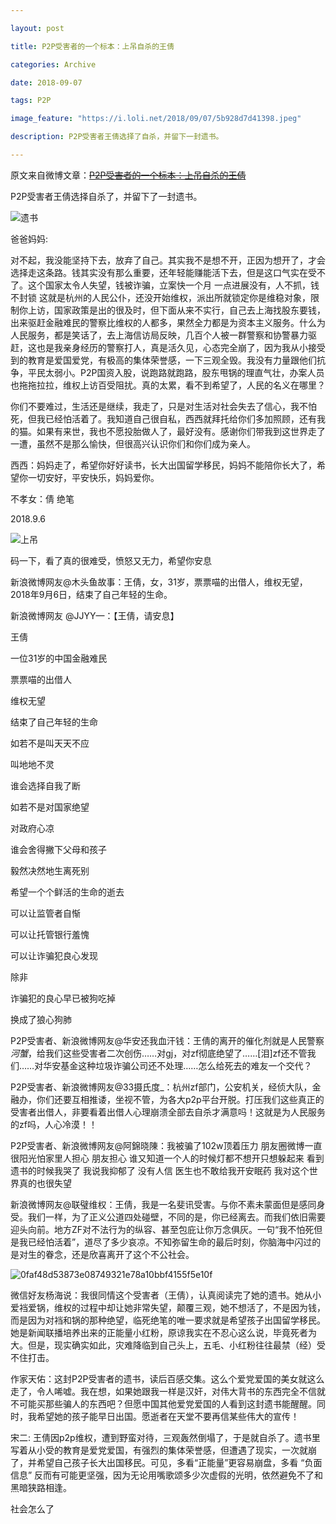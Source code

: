 ```yaml
---

layout: post

title: P2P受害者的一个标本：上吊自杀的王倩

categories: Archive

date: 2018-09-07

tags: P2P

image_feature: "https://i.loli.net/2018/09/07/5b928d7d41398.jpeg"

description: P2P受害者王倩选择了自杀，并留下一封遗书。

---
```


原文来自微博文章：~~[P2P受害者的一个标本：上吊自杀的王倩](https://media.weibo.cn/article?id=2309404281683238100343)~~

P2P受害者王倩选择自杀了，并留下了一封遗书。

![遗书](https://i.loli.net/2018/09/07/5b928d7d41398.jpeg)

爸爸妈妈:

对不起，我没能坚持下去，放弃了自己。其实我不是想不开，正因为想开了，才会选择走这条路。钱其实没有那么重要，还年轻能赚能活下去，但是这口气实在受不了。这个国家太令人失望，钱被诈骗，立案快一个月 一点进展没有，人不抓，钱不封锁 这就是杭州的人民公仆，还没开始维权，派出所就锁定你是维稳对象，限制你上访，国家政策是出的很及时，但下面从来不实行，自己去上海找股东要钱，出来驱赶金融难民的警察比维权的人都多，果然全力都是为资本主义服务。什么为人民服务，都是笑话了，去上海信访局反映，几百个人被一群警察和协警暴力驱赶，这也是我亲身经历的警察打人，真是活久见，心态完全崩了，因为我从小接受到的教育是爱国爱党，有极高的集体荣誉感，一下三观全毁。我没有力量跟他们抗争，平民太弱小。P2P国资入股，说跑路就跑路，股东甩锅的理直气壮，办案人员也拖拖拉拉，维权上访百受阻扰。真的太累，看不到希望了，人民的名义在哪里？

你们不要难过，生活还是继续，我走了，只是对生活对社会失去了信心，我不怕死，但我已经怕活着了。我知道自己很自私，西西就拜托给你们多加照顾，还有我的猫。如果有来世，我也不愿投胎做人了，最好没有。感谢你们带我到这世界走了一遭，虽然不是那么愉快，但很高兴认识你们和你们成为亲人。

西西：妈妈走了，希望你好好读书，长大出国留学移民，妈妈不能陪你长大了，希望你一切安好，平安快乐，妈妈爱你。

不孝女：倩 绝笔

2018.9.6

![上吊](https://i.loli.net/2018/09/07/5b928f402593f.jpeg)

码一下，看了真的很难受，愤怒又无力，希望你安息

新浪微博网友@木头鱼故事：王倩，女，31岁，票票喵的出借人，维权无望，2018年9月6日，结束了自己年轻的生命。

新浪微博网友 @JJYY—：【王倩，请安息】

王倩

一位31岁的中国金融难民

票票喵的出借人

维权无望

结束了自己年轻的生命

如若不是叫天天不应

叫地地不灵

谁会选择自我了断

如若不是对国家绝望

对政府心凉

谁会舍得撇下父母和孩子

毅然决然地生离死别

希望一个个鲜活的生命的逝去

可以让监管者自惭

可以让托管银行羞愧

可以让诈骗犯良心发现

除非

诈骗犯的良心早已被狗吃掉

换成了狼心狗肺

P2P受害者、新浪微博网友@华安还我血汗钱：王倩的离开的催化剂就是人民警察*河蟹*，给我们这些受害者二次创伤……对gj，对zf彻底绝望了……[泪]zf还不管我们……对华安基金这种垃圾诈骗公司还不处理……怎么给死去的难友一个交代？

P2P受害者、新浪微博网友@33摄氏度_：杭州zf部门，公安机关，经侦大队，金融办，你们还要互相推诿，坐视不管，为各大p2p平台开脱。打压我们这些真正的受害者出借人，非要看着出借人心理崩溃全部去自杀才满意吗！这就是为人民服务的zf吗，人心冷漠！！

P2P受害者、新浪微博网友@阿錦晓陳：我被骗了102w顶着压力 朋友圈微博一直很阳光怕家里人担心 朋友担心 谁又知道一个人的时候灯都不想开只想躲起来 看到遗书的时候我哭了 我说我抑郁了 没有人信 医生也不敢给我开安眠药 我对这个世界真的也很失望

新浪微博网友@联璧维权：王倩，我是一名斐讯受害。与你不素未蒙面但是感同身受。我们一样，为了正义公道四处碰壁，不同的是，你已经离去。而我们依旧需要迎头向前。地方ZF对不法行为的纵容、甚至包庇让你万念俱灰。一句“我不怕死但是我已经怕活着”，道尽了多少哀凉。不知弥留生命的最后时刻，你脑海中闪过的是对生的眷念，还是欣喜离开了这个不公社会。

![0faf48d53873e08749321e78a10bbf4155f5e10f](https://i.loli.net/2018/09/07/5b92909281c1d.jpeg)

微信好友杨海说：我很同情这个受害者（王倩），认真阅读完了她的遗书。她从小爱裆爱锅，维权的过程中却让她非常失望，颠覆三观，她不想活了，不是因为钱，而是因为对裆和锅的那种绝望，临死绝笔的唯一要求就是希望孩子出国留学移民。她是新闻联播培养出来的正能量小红粉，原谅我实在不忍心这么说，毕竟死者为大。但是，现实确实如此，灾难降临到自己头上，五毛、小红粉往往最禁（经）受不住打击。

作家天佑：这封P2P受害者的遗书，读后百感交集。这么个爱党爱国的美女就这么走了，令人唏嘘。我在想，如果她跟我一样是汉奸，对伟大背书的东西完全不信就不可能买那些骗人的东西吧？但愿中国其他爱党爱国的人看到这封遗书能醒醒。同时，我希望她的孩子能早日出国。愿逝者在天堂不要再信某些伟大的宣传！

宋二: 王倩因p2p维权，遭到野蛮对待，三观轰然倒塌了，于是就自杀了。遗书里写着从小受的教育是爱党爱国，有强烈的集体荣誉感，但遭遇了现实，一次就崩了，并希望自己孩子长大出国移民。可见，多看“正能量”更容易崩盘，多看 “负面信息” 反而有可能更坚强，因为无论用嘴歌颂多少次虚假的光明，依然避免不了和黑暗狭路相逢。

​​​社会怎么了
